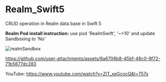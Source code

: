 # Realm_Swift5
CRUD operation in Realm data base in Swift 5

**Realm Pod install instruction:**
use pod 'RealmSwift', '~>10' and update Sandboxing to 'No'

![realmSandbox](https://github.com/user-attachments/assets/e5cfc1ac-3217-4a75-8420-3f1074c7dd60)


https://github.com/user-attachments/assets/6a6706b8-45bf-48c0-9f72-71b5677dc283

YouTube:
https://www.youtube.com/watch?v=ZIT_xeGcocQ&t=757s 
